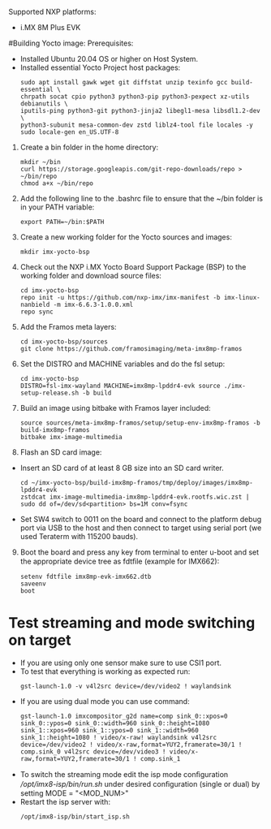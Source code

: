 Supported NXP platforms:
  - i.MX 8M Plus EVK

#Building Yocto image:
Prerequisites:
- Installed Ubuntu 20.04 OS or higher on Host System.
- Installed essential Yocto Project host packages:
  ```
  sudo apt install gawk wget git diffstat unzip texinfo gcc build-essential \
  chrpath socat cpio python3 python3-pip python3-pexpect xz-utils debianutils \
  iputils-ping python3-git python3-jinja2 libegl1-mesa libsdl1.2-dev \
  python3-subunit mesa-common-dev zstd liblz4-tool file locales -y
  sudo locale-gen en_US.UTF-8
  ```
  
1. Create a bin folder in the home directory:
   ```
   mkdir ~/bin
   curl https://storage.googleapis.com/git-repo-downloads/repo > ~/bin/repo
   chmod a+x ~/bin/repo
   ```
2. Add the following line to the .bashrc file to ensure that the ~/bin folder is in your PATH variable:
   ```
   export PATH=~/bin:$PATH
   ```
3. Create a new working folder for the Yocto sources and images:
   ```
   mkdir imx-yocto-bsp
   ```
4. Check out the NXP i.MX Yocto Board Support Package (BSP) to the working folder and download source files:
   ```
   cd imx-yocto-bsp
   repo init -u https://github.com/nxp-imx/imx-manifest -b imx-linux-nanbield -m imx-6.6.3-1.0.0.xml
   repo sync
   ```
5. Add the Framos meta layers:
   ```
   cd imx-yocto-bsp/sources
   git clone https://github.com/framosimaging/meta-imx8mp-framos
   ```
6. Set the DISTRO and MACHINE variables and do the fsl setup:
   ```
   cd imx-yocto-bsp
   DISTRO=fsl-imx-wayland MACHINE=imx8mp-lpddr4-evk source ./imx-setup-release.sh -b build
   ```
7. Build an image using bitbake with Framos layer included:
   ```
   source sources/meta-imx8mp-framos/setup/setup-env-imx8mp-framos -b build-imx8mp-framos
   bitbake imx-image-multimedia
   ```
8. Flash an SD card image:
- Insert an SD card of at least 8 GB size into an SD card writer.
  ```
  cd ~/imx-yocto-bsp/build-imx8mp-framos/tmp/deploy/images/imx8mp-lpddr4-evk
  zstdcat imx-image-multimedia-imx8mp-lpddr4-evk.rootfs.wic.zst | sudo dd of=/dev/sd<partition> bs=1M conv=fsync
  ```
- Set SW4 switch to 0011 on the board and connect to the platform debug port via USB to the host and then connect to target using serial port (we used Teraterm with 115200 bauds).
9. Boot the board and press any key from terminal to enter u-boot and set the appropriate device tree as fdtﬁle (example for IMX662):
   ```
   setenv fdtfile imx8mp-evk-imx662.dtb
   saveenv
   boot
   ```
 
# Test streaming and mode switching on target
- If you are using only one sensor make sure to use CSI1 port.
- To test that everything is working as expected run:
  ```
  gst-launch-1.0 -v v4l2src device=/dev/video2 ! waylandsink
  ```
- If you are using dual mode you can use command:
  ```
  gst-launch-1.0 imxcompositor_g2d name=comp sink_0::xpos=0 sink_0::ypos=0 sink_0::width=960 sink_0::height=1080 sink_1::xpos=960 sink_1::ypos=0 sink_1::width=960 sink_1::height=1080 ! video/x-raw! waylandsink v4l2src device=/dev/video2 ! video/x-raw,format=YUY2,framerate=30/1 ! comp.sink_0 v4l2src device=/dev/video3 ! video/x-raw,format=YUY2,framerate=30/1 ! comp.sink_1
  ```
- To switch the streaming mode edit the isp mode conﬁguration */opt/imx8-isp/bin/run.sh* under desired conﬁguration (single or dual) by setting MODE = "<MOD_NUM>"
- Restart the isp server with:
  ```
  /opt/imx8-isp/bin/start_isp.sh
  ```
